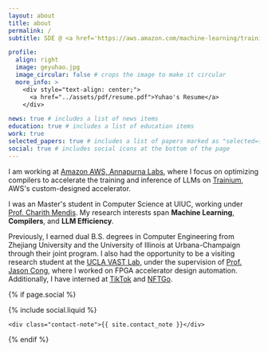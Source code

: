```yaml
---
layout: about
title: about
permalink: /
subtitle: SDE @ <a href='https://aws.amazon.com/machine-learning/trainium/?nc1=h_ls'>Amazon AWS</a> | MSCS @ <a href='https://cs.illinois.edu'>UIUC</a> | ex-SDE @ <a href='https://www.tiktok.com/about?lang=en'>TikTok</a>

profile:
  align: right
  image: geyuhao.jpg
  image_circular: false # crops the image to make it circular
  more_info: >
    <div style="text-align: center;">
      <a href="../assets/pdf/resume.pdf">Yuhao's Resume</a>
    </div>

news: true # includes a list of news items
education: true # includes a list of education items
work: true
selected_papers: true # includes a list of papers marked as "selected={true}"
social: true # includes social icons at the bottom of the page
---
```


I am working at [Amazon AWS, Annapurna Labs](https://www.amazon.jobs/content/en/teams/amazon-web-services/annapurna-labs), where I focus on optimizing compilers to accelerate the training and inference of LLMs on [Trainium](https://aws.amazon.com/machine-learning/trainium/?nc1=h_ls), AWS's custom-designed accelerator.

I was an Master's student in Computer Science at UIUC, working under [Prof. Charith Mendis](https://charithmendis.com). My research interests span <b>Machine Learning</b>, <b>Compilers</b>, and <b>LLM Efficiency</b>. 

Previously, I earned dual B.S. degrees in Computer Engineering from Zhejiang University and the University of Illinois at Urbana-Champaign through their joint program. I also had the opportunity to be a visiting research student at the [UCLA VAST Lab](https://vast.cs.ucla.edu), under the supervision of [Prof. Jason Cong](https://vast.cs.ucla.edu/people/faculty/jason-cong), where I worked on FPGA accelerator design automation. Additionally, I have interned at [TikTok](https://www.tiktok.com/about?lang=en) and [NFTGo](https://nftgo.io).

<!-- Social -->

{% if page.social %}

  <div class="social">
    <div class="contact-icons">{% include social.liquid %}</div>

    <div class="contact-note">{{ site.contact_note }}</div>

  </div>
{% endif %}
